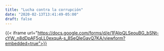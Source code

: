 ```yaml
---
title: "Lucha contra la corrupción"
date: "2020-02-13T13:41:49-05:00"
draft: false
---
```


{{< iframe url="https://docs.google.com/forms/d/e/1FAIpQLSeouBG_bSNt-cYW_n8dDpAF5gLL0exquA-s_8SeQleGavQ7KA/viewform?embedded=true">}}
